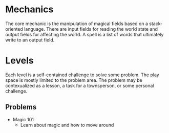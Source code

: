 # Mechanics

The core mechanic is the manipulation of magical fields based on a stack-oriented language.
There are input fields for reading the world state and output fields for affecting the world.
A spell is a list of words that ultimately write to an output field.

# Levels

Each level is a self-contained challenge to solve some problem.
The play space is mostly limited to the problem area.
The problem may be contexualized as a lesson, a task for a townsperson, or some personal challenge.

## Problems

- Magic 101
  - Learn about magic and how to move around